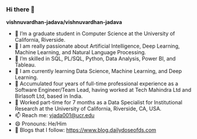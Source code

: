 ### Hi there 👋


**vishnuvardhan-jadava/vishnuvardhan-jadava**

- 🔭 I’m a graduate student in Computer Science at the University of California, Riverside.
- 🔭 I am really passionate about Artificial Intelligence, Deep Learning, Machine Learning, and Natural Language Processing.
- 🔭 I’m skilled in SQL, PL/SQL, Python, Data Analysis, Power BI, and Tableau.
- 🌱 I am currently learning Data Science, Machine Learning, and Deep Learning.
- 👯 Accumulated four years of full-time professional experience as a Software Engineer/Team Lead, having worked at Tech Mahindra Ltd and Birlasoft Ltd, based in India.
- 👯 Worked part-time for 7 months as a Data Specialist for Institutional Research at the University of California, Riverside, CA, USA.
- 📫 Reach me: vjada001@ucr.edu
- 😄 Pronouns: He/Him
- 🔭 Blogs that I follow: https://www.blog.dailydoseofds.com
